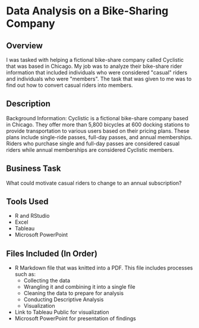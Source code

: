 # Data Analysis on a Bike-Sharing Company 

## Overview
I was tasked with helping a fictional bike-share company called Cyclistic that was based in Chicago. My job was to analyze their bike-share rider information that included individuals who were considered "casual" riders and individuals who were "members". The task that was given to me was to find out how to convert casual riders into members.

## Description
Background Information: Cyclistic is a fictional bike-share company based in Chicago. They offer more than 5,800 bicycles at 600 docking stations to provide transportation to various users based on their pricing plans. These plans include single-ride passes, full-day passes, and annual memberships. Riders who purchase single and full-day passes are considered casual riders while annual memberships are considered Cyclistic members. 

## Business Task
What could motivate casual riders to change to an annual subscription?

## Tools Used
* R and RStudio 
* Excel 
* Tableau 
* Microsoft PowerPoint

## Files Included (In Order)
* R Markdown file that was knitted into a PDF. This file includes processes such as: 
  * Collecting the data
  * Wrangling it and combining it into a single file
  * Cleaning the data to prepare for analysis
  * Conducting Descriptive Analysis
  * Visualization 
* Link to Tableau Public for visualization
* Microsoft PowerPoint for presentation of findings
